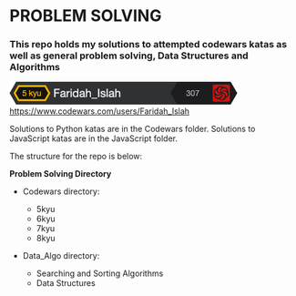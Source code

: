 # **PROBLEM SOLVING** 

### **This repo holds my solutions to attempted codewars katas as well as general problem solving, Data Structures and Algorithms**

![img.png](img.png)
https://www.codewars.com/users/Faridah_Islah

Solutions to Python katas are in the Codewars folder.
Solutions to JavaScript katas are in the JavaScript folder.

The structure for the repo is below:

**Problem Solving Directory**

* Codewars directory:
    * 5kyu
    * 6kyu
    * 7kyu
    * 8kyu
   
* Data_Algo directory:
    * Searching and Sorting Algorithms 
    * Data Structures
    
